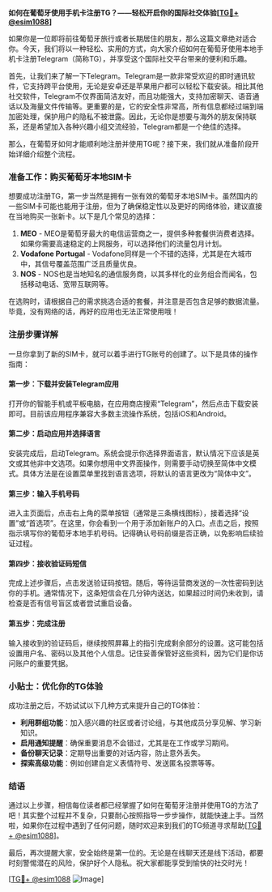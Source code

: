 **如何在葡萄牙使用手机卡注册TG？——轻松开启你的国际社交体验[[TG💪+ @esim1088](https://t.me/s/esim1088)]**

如果你是一位即将前往葡萄牙旅行或者长期居住的朋友，那么这篇文章绝对适合你。今天，我们将以一种轻松、实用的方式，向大家介绍如何在葡萄牙使用本地手机卡注册Telegram（简称TG），并享受这个国际社交平台带来的便利和乐趣。

首先，让我们来了解一下Telegram。Telegram是一款非常受欢迎的即时通讯软件，它支持跨平台使用，无论是安卓还是苹果用户都可以轻松下载安装。相比其他社交软件，Telegram不仅界面简洁友好，而且功能强大，支持加密聊天、语音通话以及海量文件传输等。更重要的是，它的安全性非常高，所有信息都经过端到端加密处理，保护用户的隐私不被泄露。因此，无论你是想要与海外的朋友保持联系，还是希望加入各种兴趣小组交流经验，Telegram都是一个绝佳的选择。

那么，在葡萄牙如何才能顺利地注册并使用TG呢？接下来，我们就从准备阶段开始详细介绍整个流程。

### 准备工作：购买葡萄牙本地SIM卡

想要成功注册TG，第一步当然是拥有一张有效的葡萄牙本地SIM卡。虽然国内的一些SIM卡可能也能用于注册，但为了确保稳定性以及更好的网络体验，建议直接在当地购买一张新卡。以下是几个常见的选择：

1. **MEO** - MEO是葡萄牙最大的电信运营商之一，提供多种套餐供消费者选择。如果你需要高速稳定的上网服务，可以选择他们的流量包月计划。
2. **Vodafone Portugal** - Vodafone同样是一个不错的选择，尤其是在大城市中，其信号覆盖范围广泛且质量优良。
3. **NOS** - NOS也是当地知名的通信服务商，以其多样化的业务组合而闻名，包括移动电话、宽带互联网等。

在选购时，请根据自己的需求挑选合适的套餐，并注意是否包含足够的数据流量。毕竟，没有网络的话，再好的应用也无法正常使用哦！

### 注册步骤详解

一旦你拿到了新的SIM卡，就可以着手进行TG账号的创建了。以下是具体的操作指南：

#### 第一步：下载并安装Telegram应用
打开你的智能手机或平板电脑，在应用商店搜索“Telegram”，然后点击下载安装即可。目前该应用程序兼容大多数主流操作系统，包括iOS和Android。

#### 第二步：启动应用并选择语言
安装完成后，启动Telegram。系统会提示你选择界面语言，默认情况下应该是英文或其他非中文选项。如果你想用中文界面操作，则需要手动切换至简体中文模式。具体方法是在设置菜单里找到语言选项，将默认的语言更改为“简体中文”。

#### 第三步：输入手机号码
进入主页面后，点击右上角的菜单按钮（通常是三条横线图标），接着选择“设置”或“首选项”。在这里，你会看到一个用于添加新账户的入口。点击之后，按照指示填写你的葡萄牙本地手机号码。记得确认号码前缀是否正确，以免影响后续验证过程。

#### 第四步：接收验证码短信
完成上述步骤后，点击发送验证码按钮。随后，等待运营商发送的一次性密码到达你的手机。通常情况下，这条短信会在几分钟内送达，如果超过时间仍未收到，请检查是否有信号盲区或者尝试重启设备。

#### 第五步：完成注册
输入接收到的验证码后，继续按照屏幕上的指引完成剩余部分的设置。这可能包括设置用户名、密码以及其他个人信息。记住妥善保管好这些资料，因为它们是你访问账户的重要凭据。

### 小贴士：优化你的TG体验

成功注册之后，不妨试试以下几种方式来提升自己的TG体验：

- **利用群组功能**：加入感兴趣的社区或者讨论组，与其他成员分享见解、学习新知识。
- **启用通知提醒**：确保重要消息不会错过，尤其是在工作或学习期间。
- **备份聊天记录**：定期导出重要的对话内容，防止意外丢失。
- **探索高级功能**：例如创建自定义表情符号、发送匿名投票等等。

### 结语

通过以上步骤，相信每位读者都已经掌握了如何在葡萄牙注册并使用TG的方法了吧！其实整个过程并不复杂，只要耐心按照指导一步步操作，就能快速上手。当然啦，如果你在过程中遇到了任何问题，随时欢迎来到我们的TG频道寻求帮助[[TG💪+ @esim1088](https://t.me/s/esim1088)]。

最后，再次提醒大家，安全始终是第一位的。无论是在线聊天还是线下活动，都要时刻警惕潜在的风险，保护好个人隐私。祝大家都能享受到愉快的社交时光！

[[TG💪+ @esim1088](https://t.me/s/esim1088) ![Image](https://i.postimg.cc/4NQfJmqS/Snipaste-2025-05-13-00-14-12.png)]